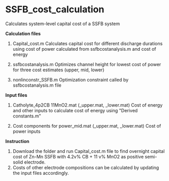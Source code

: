 # SSFB_cost_calculation
Calculates system-level capital cost of a SSFB system

**Calculation files**
1. Capital_cost.m
Calculates capital cost for different discharge durations using cost of power calculated from ssfbcostanalysis.m and cost of energy

2. ssfbcostanalysis.m 
Optimizes channel height for lowest cost of power for three cost estimates (upper, mid, lower)

3. nonlinconstr_SSFB.m
Optimization constraint called by ssfbcostanalysis.m file

**Input files**
1. Catholyte_4p2CB 11MnO2.mat (_upper.mat, _lower.mat)
Cost of energy and other inputs to calculate cost of energy using "Derived constants.m"

2. Cost components for power_mid.mat (_upper.mat, _lower.mat)
Cost of power inputs

**Instruction**
1. Download the folder and run Capital_cost.m file to find overnight capital cost of Zn-Mn SSFB with 4.2v% CB + 11 v% MnO2 as positive semi-solid electrode.
2. Costs of other electrode compositions can be calculated by updating the input files accordingly.
